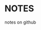 # NOTES
notes on github

<!---$ git clone <ssh_clone_url> localdirname--->
<!---$ git status--->
<!---$ git add <path/to/file>--->
<!---$ git commit -am "<commit msg>"--->
<!---  a = all, m = message--->
<!---$ git push--->
